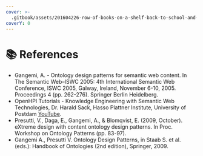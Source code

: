```yaml
---
cover: >-
  .gitbook/assets/201604226-row-of-books-on-a-shelf-back-to-school-and-education-learning-concept-generative-ai-content.webp
coverY: 0
---
```


# 📚 References

* Gangemi, A. - Ontology design patterns for semantic web content. In The Semantic Web–ISWC 2005: 4th International Semantic Web Conference, ISWC 2005, Galway, Ireland, November 6-10, 2005. Proceedings 4 (pp. 262-276). Springer Berlin Heidelberg.
* OpenHPI Tutorials - Knowledge Engineering with Semantic Web Technologies, Dr. Harald Sack, Hasso Plattner Institute, University of Postdam [YouTube](https://www.youtube.com/playlist?list=PLoOmvuyo5UAcBXlhTti7kzetSsi1PpJGR).
* Presutti, V., Daga, E., Gangemi, A., & Blomqvist, E. (2009, October). eXtreme design with content ontology design patterns. In Proc. Workshop on Ontology Patterns (pp. 83-97).
* Gangemi A., Presutti V. Ontology Design Patterns, in Staab S. et al. (eds.): Handbook of Ontologies (2nd edition), Springer, 2009.
